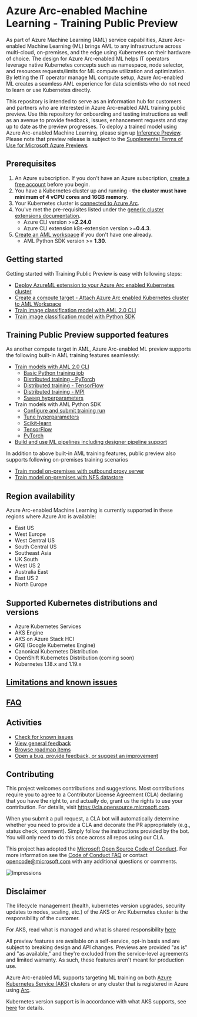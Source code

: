# Azure Arc-enabled Machine Learning - Training Public Preview

As part of Azure Machine Learning (AML) service capabilities, Azure Arc-enabled Machine Learning (ML) brings AML to any infrastructure across multi-cloud, on-premises, and the edge using Kubernetes on their hardware of choice. The design for Azure Arc-enabled ML helps IT operators leverage native Kubernetes concepts such as namespace, node selector, and resources requests/limits for ML compute utilization and optimization. By letting the IT operator manage ML compute setup, Azure Arc-enabled ML creates a seamless AML experience for data scientists who do not need to learn or use Kubernetes directly. 

This repository is intended to serve as an information hub for customers and partners who are interested in Azure Arc-enabled AML training public preview. Use this repository for onboarding and testing instructions as well as an avenue to provide feedback, issues, enhancement requests and stay up to date as the preview progresses. To deploy a trained model using Azure Arc-enabled Machine Learning, please sign up [Inference Preview](https://forms.office.com/r/X1HBQiBvP5). Please note that preview release is subject to the [Supplemental Terms of Use for Microsoft Azure Previews](https://azure.microsoft.com/support/legal/preview-supplemental-terms/)

## Prerequisites

1. An Azure subscription. If you don't have an Azure subscription, [create a free account](https://aka.ms/AMLFree) before you begin.
1. You have a Kubernetes cluster up and running - **the cluster must have minimum of 4 vCPU cores and 16GB memory**.
1. Your Kubernetes cluster is [connected to Azure Arc](https://docs.microsoft.com/azure/azure-arc/kubernetes/quickstart-connect-cluster).
1. You've met the pre-requisites listed under the [generic cluster extensions documentation](https://docs.microsoft.com/azure/azure-arc/kubernetes/extensions#prerequisites).
   * Azure CLI version >=**2.24.0**
   * Azure CLI extension k8s-extension version >=**0.4.3**.
1. [Create an AML workspace](https://docs.microsoft.com/azure/machine-learning/how-to-manage-workspace?tabs=python) if you don't have one already.
   * AML Python SDK version >= **1.30**.

## Getting started

Getting started with Training Public Preview is easy with following steps:

* [Deploy AzureML extension to your Azure Arc enabled Kubernetes cluster](./docs/deploy-extension.md)
* [Create a compute target - Attach Azure Arc enabled Kubernetes cluster to AML Workspace](./docs/attach-compute.md)
* [Train image classification model with AML 2.0 CLI](./docs/simple-train-cli.md)
* [Train image classification model with Python SDK](./examples/simple-train-sdk/img-classification-training.ipynb)

## Training Public Preview supported features

As another compute target in AML, Azure Arc-enabled ML preview supports the following built-in AML training features seamlessly:

* [Train models with AML 2.0 CLI](https://docs.microsoft.com/azure/machine-learning/how-to-train-cli?view=azure-devops)
  * [Basic Python training job](https://docs.microsoft.com/azure/machine-learning/how-to-train-cli?view=azure-devops#basic-python-training-job)
  * [Distributed training - PyTorch](https://docs.microsoft.com/azure/machine-learning/how-to-train-cli?view=azure-devops#pytorch)
  * [Distributed training - TensorFlow](https://docs.microsoft.com/azure/machine-learning/how-to-train-cli?view=azure-devops#tensorflow)
  * [Distributed training - MPI](https://docs.microsoft.com/azure/machine-learning/how-to-train-cli?view=azure-devops#mpi)
  * [Sweep hyperparameters](https://docs.microsoft.com/azure/machine-learning/how-to-train-cli?view=azure-devops#sweep-hyperparameters)
* Train models with AML Python SDK
  * [Configure and submit training run](https://docs.microsoft.com/azure/machine-learning/how-to-set-up-training-targets?view=azure-devops)
  * [Tune hyperparameters](https://docs.microsoft.com/azure/machine-learning/how-to-tune-hyperparameters?view=azure-devops)
  * [Scikit-learn](https://docs.microsoft.com/azure/machine-learning/how-to-train-scikit-learn?view=azure-devops)
  * [TensorFlow](https://docs.microsoft.com/azure/machine-learning/how-to-train-tensorflow?view=azure-devops)
  * [PyTorch](https://docs.microsoft.com/azure/machine-learning/how-to-train-pytorch?view=azure-devops)
* [Build and use ML pipelines including designer pipeline support](https://docs.microsoft.com/azure/machine-learning/how-to-create-machine-learning-pipelines?view=azure-devops)

In addition to above built-in AML training features, public preview also supports following on-premises training scenarios

* [Train model on-premises with outbound proxy server](https://docs.microsoft.com/azure/azure-arc/kubernetes/quickstart-connect-cluster#5-connect-using-an-outbound-proxy-server)
* [Train model on-premises with NFS datastore](./docs/setup-ephemeral-nfs-volume.md)

## Region availability

Azure Arc-enabled Machine Learning is currently supported in these regions where Azure Arc is available:

* East US
* West Europe
* West Central US
* South Central US
* Southeast Asia
* UK South
* West US 2
* Australia East
* East US 2
* North Europe

## Supported Kubernetes distributions and versions

* Azure Kubernetes Services
* AKS Engine
* AKS on Azure Stack HCI
* GKE (Google Kubernetes Engine)
* Canonical Kubernetes Distribution
* OpenShift Kubernetes Distribution (coming soon)
* Kubernetes 1.18.x and 1.19.x

## [Limitations and known issues](./docs/limitations-and-known-issues.md)

## [FAQ](./docs/faq.md)

## Activities

* [Check for known issues](https://github.com/Azure/amlk8s-preview/labels/known-issue)
* [View general feedback](https://github.com/Azure/amlk8s-preview/labels/feedback)
* [Browse roadmap items](https://github.com/Azure/amlk8s-preview/labels/roadmap)
* [Open a bug, provide feedback, or suggest an improvement](https://github.com/Azure/amlk8s-preview/issues/new/choose)

## Contributing

This project welcomes contributions and suggestions.  Most contributions require you to agree to a
Contributor License Agreement (CLA) declaring that you have the right to, and actually do, grant us
the rights to use your contribution. For details, visit https://cla.opensource.microsoft.com.

When you submit a pull request, a CLA bot will automatically determine whether you need to provide
a CLA and decorate the PR appropriately (e.g., status check, comment). Simply follow the instructions
provided by the bot. You will only need to do this once across all repos using our CLA.

This project has adopted the [Microsoft Open Source Code of Conduct](https://opensource.microsoft.com/codeofconduct/).
For more information see the [Code of Conduct FAQ](https://opensource.microsoft.com/codeofconduct/faq/) or
contact [opencode@microsoft.com](mailto:opencode@microsoft.com) with any additional questions or comments.

![Impressions](https://PixelServer20190423114238.azurewebsites.net/api/impressions/CMK8s-Samples/README.png)

## Disclaimer

The lifecycle management (health, kubernetes version upgrades, security updates to nodes, scaling, etc.) of the AKS or Arc Kubernetes cluster is the responsibility of the customer.

For AKS, read what is managed and what is shared responsibility [here](https://docs.microsoft.com/azure/aks/support-policies)

All preview features are available on a self-service, opt-in basis and are subject to breaking design and API changes. Previews are provided "as is" and "as available," and they're excluded from the service-level agreements and limited warranty. As such, these features aren't meant for production use.

Azure Arc-enabled ML supports targeting ML training on both [Azure Kubernetes Service (AKS)](https://docs.microsoft.com/azure/aks/kubernetes-walkthrough) clusters or any cluster that is registered in Azure using [Arc](https://docs.microsoft.com/azure/azure-arc/kubernetes/overview).

Kubernetes version support is in accordance with what AKS supports, see [here](https://docs.microsoft.com/azure/aks/supported-kubernetes-versions) for details.
